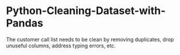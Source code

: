 # Python-Cleaning-Dataset-with-Pandas
The customer call list needs to be clean by removing duplicates, drop unuseful columns, address typing errors, etc.
